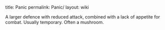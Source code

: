 title: Panic
permalink: Panic/
layout: wiki



A larger defence with reduced attack, combined with a lack of appetite for combat.
Usually temporary. Often a mushroom.